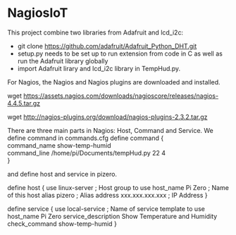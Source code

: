 # NagiosIoT
This project combine two libraries from Adafruit and lcd_i2c: 
   - git clone https://github.com/adafruit/Adafruit_Python_DHT.git
   - setup.py needs to be set up to run extension from code in C as well as  run the Adafruit library globally
   - import Adafruit lirary and lcd_i2c library in TempHud.py.

For Nagios, the Nagios and Nagios plugins are downloaded and installed. 

wget https://assets.nagios.com/downloads/nagioscore/releases/nagios-4.4.5.tar.gz  

wget http://nagios-plugins.org/download/nagios-plugins-2.3.2.tar.gz 

There are three main parts in Nagios: Host, Command and Service.
 We define command in commands.cfg 
 define command {  
    command_name   show-temp-humid  
    command_line  /home/pi/Documents/tempHud.py 22 4  
 }

and define host and service in pizero.

define host {
    use                     linux-server            ; Host group to use 
    host_name               Pi Zero                 ; Name of this host
    alias                   pizero                  ; Alias
    address                 xxx.xxx.xxx.xxx            ; IP Address 
}

define service {
    use                     local-service           ; Name of service template to use 
    host_name               Pi Zero 
    service_description     Show Temperature and Humidity   
    check_command           show-temp-humid 
}
